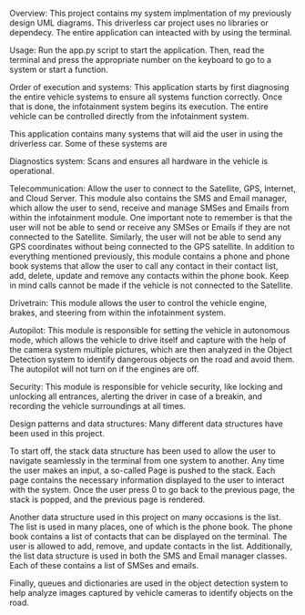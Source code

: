 Overview:
This project contains my system implmentation of my previously design UML diagrams. This driverless car project uses no libraries or dependecy. The entire application can inteacted with by using the terminal.

Usage:
Run the app.py script to start the application. Then, read the terminal and press the appropriate number on the keyboard to go to a system or start a function.

Order of execution and systems:
This application starts by first diagnosing the entire vehicle systems to ensure all systems function correctly. Once that is done, the infotainment system begins its execution. The entire vehicle can be controlled directly from the infotainment system. 

This application contains many systems that will aid the user in using the driverless car. Some of these systems are

Diagnostics system:
    Scans and ensures all hardware in the vehicle is operational.

Telecommunication:
    Allow the user to connect to the Satellite, GPS, Internet, and Cloud Server. This module also contains the SMS and Email manager, which allow the user to send, receive and manage SMSes and Emails from within the infotainment module. One important note to remember is that the user will not be able to send or receive any SMSes or Emails if they are not connected to the Satellite. Similarly, the user will not be able to send any GPS coordinates without being connected to the GPS satellite. In addition to everything mentioned previously, this module contains a phone and phone book systems that allow the user to call any contact in their contact list, add, delete, update and remove any contacts within the phone book. Keep in mind calls cannot be made if the vehicle is not connected to the Satellite.

Drivetrain:
    This module allows the user to control the vehicle engine, brakes, and steering from within the infotainment system.

Autopilot:
    This module is responsible for setting the vehicle in autonomous mode, which allows the vehicle to drive itself and capture with the help of the camera system multiple pictures, which are then analyzed in the Object Detection system to identify dangerous objects on the road and avoid them. The autopilot will not turn on if the engines are off.

Security:
    This module is responsible for vehicle security, like locking and unlocking all entrances, alerting the driver in case of a breakin, and recording the vehicle surroundings at all times.

Design patterns and data structures:
Many different data structures have been used in this project. 

To start off, the stack data structure has been used to allow the user to navigate seamlessly in the terminal from one system to another. Any time the user makes an input, a so-called Page is pushed to the stack. Each page contains the necessary information displayed to the user to interact with the system. Once the user press 0 to go back to the previous page, the stack is popped, and the previous page is rendered.

Another data structure used in this project on many occasions is the list. The list is used in many places, one of which is the phone book. The phone book contains a list of contacts that can be displayed on the terminal. The user is allowed to add, remove, and update contacts in the list. Additionally, the list data structure is used in both the SMS and Email manager classes. Each of these contains a list of SMSes and emails.

Finally, queues and dictionaries are used in the object detection system to help analyze images captured by vehicle cameras to identify objects on the road.
